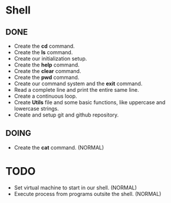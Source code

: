 # Shell

## DONE

- Create the **cd** command.
- Create the **ls** command.
- Create our initialization setup.
- Create the **help** command.
- Create the **clear** command.
- Create the **pwd** command.
- Create our command system and the **exit** command.
- Read a complete line and print the entire same line.
- Create a continuous loop.
- Create **Utils** file and some basic functions, like uppercase and lowercase strings.
- Create and setup git and github repository.

## DOING

- Create the **cat** command. (NORMAL)

# TODO

- Set virtual machine to start in our shell. (NORMAL)
- Execute process from programs outsite the shell. (NORMAL)
